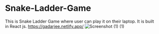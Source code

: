 # Snake-Ladder-Game
This is Snake Ladder Game where user can play it on their laptop.
It is built in React js.
https://gadarjee.netlify.app/
![Screenshot (1) (1)](https://user-images.githubusercontent.com/99737235/231209270-8054c602-8d94-46d0-83f0-5204ab9be71b.png)
